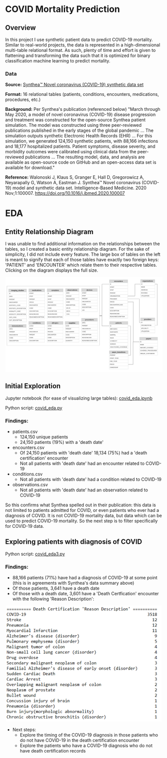 # COVID Mortality Prediction
## Overview
In this project I use synthetic patient data to predict COVID-19 mortality. Similar to real-world projects, the data is represented in a high-dimensional multi-table relational format. As such, plenty of time and effort is given to flattening and transforming the data such that it is optimized for binary classification machine learning to predict mortality. 

### Data
**Source:** [Synthea™ Novel coronavirus (COVID-19) synthetic data set](https://synthea.mitre.org/downloads)

**Format:** 16 relational tables (patients, conditions, encounters, medications, procedures, etc.)

**Background:** Per Synthea's publication (referenced below) "March through May 2020, a model of novel coronavirus (COVID-19) disease progression and treatment was constructed for the open-source Synthea patient simulation. The model was constructed using three peer-reviewed publications published in the early stages of the global pandemic ... The simulation outputs synthetic Electronic Health Records (EHR) ... For this simulation, we generated 124,150 synthetic patients, with 88,166 infections and 18,177 hospitalized patients. Patient symptoms, disease severity, and morbidity outcomes were calibrated using clinical data from the peer-reviewed publications ... The resulting model, data, and analysis are available as open-source code on GitHub and an open-access data set is available for download."

**Reference:** Walonoski J, Klaus S, Granger E, Hall D, Gregorowicz A, Neyarapally G, Watson A, Eastman J. Synthea™ Novel coronavirus (COVID-19) model and synthetic data set. Intelligence-Based Medicine. 2020 Nov;1:100007. https://doi.org/10.1016/j.ibmed.2020.100007

# EDA
## Entity Relationship Diagram
I was unable to find additional information on the relationships between the tables, so I created a basic entity relationship diagram. For the sake of simplicity, I did not include every feature. The large box of tables on the left is meant to signify that each of those tables have exactly two foreign keys: 'PATIENT' and 'ENCOUNTER' which relate them to their respective tables. Clicking on the diagram displays the full size.

<p align="center"><img src="/bin/EntityRelationshipDiagram.png" width="1000"/></p>

## Initial Exploration
Jupyter notebook (for ease of visualizing large tables): [covid_eda.ipynb](covid_eda.ipynb)

Python script: [covid_eda.py](covid_eda.py)

### Findings: 
- patients.csv
  - 124,150 unique patients
  - 24,150 patients (19%) with a 'death date'
- encounters.csv
  - Of 24,150 patients with 'death date' 18,134 (75%) had a 'death certification' encounter
  - Not all patients with 'death date' had an encounter related to COVID-19
- conditions.csv
  - Not all patients with 'death date' had a condition related to COVID-19
- observations.csv
  - Not all patients with 'death date' had an observation related to COVID-19

So this confirms what Synthea spelled out in their publication: this data is not limited to patients admitted for COVID, or even patients who ever had a diagnosis of COVID. It is not COVID-19 mortality data, but data which can be used to predict COVID-19 mortality. So the next step is to filter specifically for COVID-19 data.

## Exploring patients with diagnosis of COVID
Python script: [covid_eda3.py](covid_eda3.py)
### Findings: 
- 88,166 patients (71%) have had a diagnosis of COVID-19 at some point (this is in agreements with Synthea's data summary above)
- Of those patients, 3,641 have a death date
- Of those with a death date, 3,601 have a 'Death Certfication' encounter with the following 'Reason Description':

<p align="center"><img src="/bin/covid_death_cert_reason_description.png" width="500"/></p>

- Next steps:
  - Explore the timing of the COVID-19 diagnosis in those patients who do not have COVID-19 in the death certification encounter
  - Explore the patients who have a COVID-19 diagnosis who do not have death certification records
